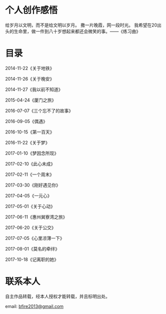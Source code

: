 # 个人创作感悟

给岁月以文明，而不是给文明以岁月。
撒一片晚霞，网一段时光。
我希望在20出头的生命里，做一件到八十岁想起来都还会微笑的事。——《练习曲》

# 目录

2014-11-22《关于地铁》

2014-11-26《关于晚安》

2014-11-27《我以前不知道》

2015-04-24《厦门之旅》

2016-07-07《三个忘不了的故事》

2016-09-05《偶遇》

2016-10-15《第一百天》

2016-11-22《关于梦》

2017-01-10《梦因念所现》

2017-02-10《此心未成》

2017-02-11《一个周末》

2017-03-30《刚好遇见你》

2017-04-05《一元心》

2017-05-01《关于心动》

2017-06-11《惠州巽寮湾之旅》

2017-06-20《关于公交》

2017-07-05《心里凉薄一下》

2017-08-01《莫名的牵绊》

2017-10-18《记离职的她》

# 联系本人

自主作品转载，经本人授权才能转载，并且标明出处。

email: bfire2013@gmail.com

